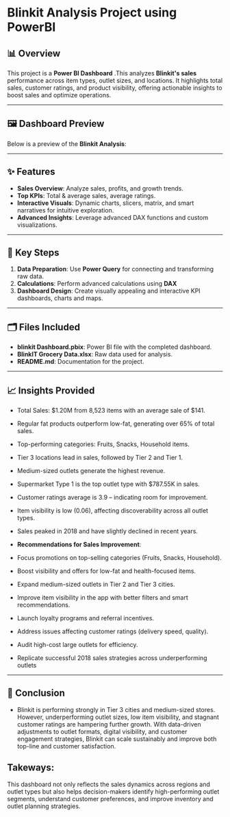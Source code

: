 # Blinkit Analysis Project using PowerBI

## 📊 Overview
This project is a **Power BI Dashboard** .This analyzes **Blinkit's sales** performance across item types, outlet sizes, and locations. It highlights total sales, customer ratings, and product visibility, offering actionable insights to boost sales and optimize operations.

---

## 🖼️ Dashboard Preview
Below is a preview of the **Blinkit Analysis**:


---
## ✨ Features
- **Sales Overview**: Analyze sales, profits, and growth trends.  
- **Top KPIs**: Total & average sales, average ratings. 
- **Interactive Visuals**: Dynamic charts, slicers, matrix, and smart narratives for intuitive exploration.  
- **Advanced Insights**: Leverage advanced DAX functions and custom visualizations.
---

## 🔧 Key Steps
1. **Data Preparation**: Use **Power Query** for connecting and transforming raw data.    
2. **Calculations**: Perform advanced calculations using **DAX**   
3. **Dashboard Design**: Create visually appealing and interactive KPI dashboards, charts and maps.
---

## 🗂️ Files Included
- **blinkit Dashboard.pbix**: Power BI file with the completed dashboard.  
- **BlinkIT Grocery Data.xlsx**: Raw data used for analysis.  
- **README.md**: Documentation for the project.
---

## 📈 Insights Provided
- Total Sales: $1.20M from 8,523 items with an average sale of $141.
- Regular fat products outperform low-fat, generating over 65% of total sales.
- Top-performing categories: Fruits, Snacks, Household items.
- Tier 3 locations lead in sales, followed by Tier 2 and Tier 1.
- Medium-sized outlets generate the highest revenue.
- Supermarket Type 1 is the top outlet type with $787.55K in sales.
- Customer ratings average is 3.9 – indicating room for improvement.
- Item visibility is low (0.06), affecting discoverability across all outlet types.
- Sales peaked in 2018 and have slightly declined in recent years.

- **Recommendations for Sales Improvement**:
- Focus promotions on top-selling categories (Fruits, Snacks, Household).
- Boost visibility and offers for low-fat and health-focused items.
- Expand medium-sized outlets in Tier 2 and Tier 3 cities.
- Improve item visibility in the app with better filters and smart recommendations.
- Launch loyalty programs and referral incentives.
- Address issues affecting customer ratings (delivery speed, quality).
- Audit high-cost large outlets for efficiency.
- Replicate successful 2018 sales strategies across underperforming outlets
---

## 📌 Conclusion
- Blinkit is performing strongly in Tier 3 cities and medium-sized stores. However, underperforming outlet sizes, low item visibility, and stagnant customer ratings are hampering further growth. With data-driven adjustments to outlet formats, digital visibility, and customer engagement strategies, Blinkit can scale sustainably and improve both top-line and customer satisfaction.



















## Takeways:
This dashboard not only reflects the sales dynamics across regions and outlet types but also helps decision-makers identify high-performing outlet segments, understand customer preferences, and improve inventory and outlet planning strategies.

